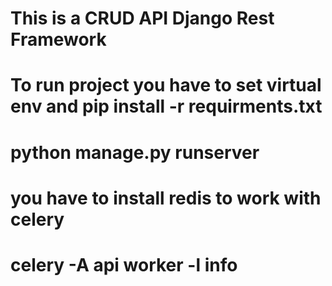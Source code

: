# This is a CRUD API Django Rest Framework

# To run project you have to set virtual env and pip install -r requirments.txt

# python manage.py runserver

# you have to install redis to work with celery
# celery -A api worker -l info
